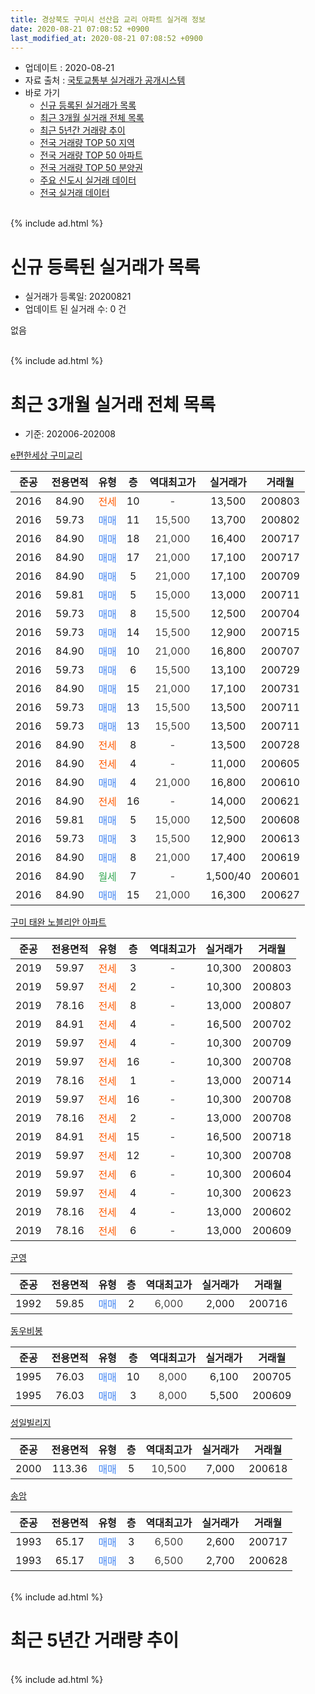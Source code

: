 ```yaml
---
title: 경상북도 구미시 선산읍 교리 아파트 실거래 정보
date: 2020-08-21 07:08:52 +0900
last_modified_at: 2020-08-21 07:08:52 +0900
---
```


* 업데이트 : 2020-08-21
* 자료 출처 : [국토교통부 실거래가 공개시스템](http://rt.molit.go.kr)
* 바로 가기
    * [신규 등록된 실거래가 목록](#신규-등록된-실거래가-목록)
    * [최근 3개월 실거래 전체 목록](#최근-3개월-실거래-전체-목록)
    * [최근 5년간 거래량 추이](#최근-5년간-거래량-추이)
    * [전국 거래량 TOP 50 지역](https://inasie.github.io/apt-trade-info/최근-3개월-전국에서-가장-거래가-많이-발생한-지역)
    * [전국 거래량 TOP 50 아파트](https://inasie.github.io/apt-trade-info/최근-3개월-전국에서-가장-거래가-많이-발생한-아파트)
    * [전국 거래량 TOP 50 분양권](https://inasie.github.io/apt-trade-info/최근-3개월-전국에서-가장-거래가-많이-발생한-분양권)
    * [주요 신도시 실거래 데이터](https://inasie.github.io/apt-trade-info/주요-신도시)
    * [전국 실거래 데이터](https://inasie.github.io/apt-trade-info/전국)
<br>
{% include ad.html %}
<br>

# 신규 등록된 실거래가 목록
* 실거래가 등록일: 20200821
* 업데이트 된 실거래 수: 0 건

없음

<br>
{% include ad.html %}
<br>

# 최근 3개월 실거래 전체 목록
* 기준: 202006-202008


[e편한세상 구미교리](https://search.naver.com/search.naver?query=%EA%B2%BD%EC%83%81%EB%B6%81%EB%8F%84+%EA%B5%AC%EB%AF%B8%EC%8B%9C+%EC%84%A0%EC%82%B0%EC%9D%8D+%EA%B5%90%EB%A6%AC+e%ED%8E%B8%ED%95%9C%EC%84%B8%EC%83%81+%EA%B5%AC%EB%AF%B8%EA%B5%90%EB%A6%AC)

|준공|전용면적|유형|층|역대최고가|실거래가|거래월|
|:---:|:---:|:---:|:---:|:---:|:---:|:---:|
|2016|84.90|<span style="color:#ff5a00">전세</span>|10|<span style="color:#444444">-</span>|13,500|200803|
|2016|59.73|<span style="color:#4285f3">매매</span>|11|<span style="color:#444444">15,500</span>|13,700|200802|
|2016|84.90|<span style="color:#4285f3">매매</span>|18|<span style="color:#444444">21,000</span>|16,400|200717|
|2016|84.90|<span style="color:#4285f3">매매</span>|17|<span style="color:#444444">21,000</span>|17,100|200717|
|2016|84.90|<span style="color:#4285f3">매매</span>|5|<span style="color:#444444">21,000</span>|17,100|200709|
|2016|59.81|<span style="color:#4285f3">매매</span>|5|<span style="color:#444444">15,000</span>|13,000|200711|
|2016|59.73|<span style="color:#4285f3">매매</span>|8|<span style="color:#444444">15,500</span>|12,500|200704|
|2016|59.73|<span style="color:#4285f3">매매</span>|14|<span style="color:#444444">15,500</span>|12,900|200715|
|2016|84.90|<span style="color:#4285f3">매매</span>|10|<span style="color:#444444">21,000</span>|16,800|200707|
|2016|59.73|<span style="color:#4285f3">매매</span>|6|<span style="color:#444444">15,500</span>|13,100|200729|
|2016|84.90|<span style="color:#4285f3">매매</span>|15|<span style="color:#444444">21,000</span>|17,100|200731|
|2016|59.73|<span style="color:#4285f3">매매</span>|13|<span style="color:#444444">15,500</span>|13,500|200711|
|2016|59.73|<span style="color:#4285f3">매매</span>|13|<span style="color:#444444">15,500</span>|13,500|200711|
|2016|84.90|<span style="color:#ff5a00">전세</span>|8|<span style="color:#444444">-</span>|13,500|200728|
|2016|84.90|<span style="color:#ff5a00">전세</span>|4|<span style="color:#444444">-</span>|11,000|200605|
|2016|84.90|<span style="color:#4285f3">매매</span>|4|<span style="color:#444444">21,000</span>|16,800|200610|
|2016|84.90|<span style="color:#ff5a00">전세</span>|16|<span style="color:#444444">-</span>|14,000|200621|
|2016|59.81|<span style="color:#4285f3">매매</span>|5|<span style="color:#444444">15,000</span>|12,500|200608|
|2016|59.73|<span style="color:#4285f3">매매</span>|3|<span style="color:#444444">15,500</span>|12,900|200613|
|2016|84.90|<span style="color:#4285f3">매매</span>|8|<span style="color:#444444">21,000</span>|17,400|200619|
|2016|84.90|<span style="color:#34a853">월세</span>|7|<span style="color:#444444">-</span>|1,500/40|200601|
|2016|84.90|<span style="color:#4285f3">매매</span>|15|<span style="color:#444444">21,000</span>|16,300|200627|

[구미 태완 노블리안 아파트](https://search.naver.com/search.naver?query=%EA%B2%BD%EC%83%81%EB%B6%81%EB%8F%84+%EA%B5%AC%EB%AF%B8%EC%8B%9C+%EC%84%A0%EC%82%B0%EC%9D%8D+%EA%B5%90%EB%A6%AC+%EA%B5%AC%EB%AF%B8+%ED%83%9C%EC%99%84+%EB%85%B8%EB%B8%94%EB%A6%AC%EC%95%88+%EC%95%84%ED%8C%8C%ED%8A%B8)

|준공|전용면적|유형|층|역대최고가|실거래가|거래월|
|:---:|:---:|:---:|:---:|:---:|:---:|:---:|
|2019|59.97|<span style="color:#ff5a00">전세</span>|3|<span style="color:#444444">-</span>|10,300|200803|
|2019|59.97|<span style="color:#ff5a00">전세</span>|2|<span style="color:#444444">-</span>|10,300|200803|
|2019|78.16|<span style="color:#ff5a00">전세</span>|8|<span style="color:#444444">-</span>|13,000|200807|
|2019|84.91|<span style="color:#ff5a00">전세</span>|4|<span style="color:#444444">-</span>|16,500|200702|
|2019|59.97|<span style="color:#ff5a00">전세</span>|4|<span style="color:#444444">-</span>|10,300|200709|
|2019|59.97|<span style="color:#ff5a00">전세</span>|16|<span style="color:#444444">-</span>|10,300|200708|
|2019|78.16|<span style="color:#ff5a00">전세</span>|1|<span style="color:#444444">-</span>|13,000|200714|
|2019|59.97|<span style="color:#ff5a00">전세</span>|16|<span style="color:#444444">-</span>|10,300|200708|
|2019|78.16|<span style="color:#ff5a00">전세</span>|2|<span style="color:#444444">-</span>|13,000|200708|
|2019|84.91|<span style="color:#ff5a00">전세</span>|15|<span style="color:#444444">-</span>|16,500|200718|
|2019|59.97|<span style="color:#ff5a00">전세</span>|12|<span style="color:#444444">-</span>|10,300|200708|
|2019|59.97|<span style="color:#ff5a00">전세</span>|6|<span style="color:#444444">-</span>|10,300|200604|
|2019|59.97|<span style="color:#ff5a00">전세</span>|4|<span style="color:#444444">-</span>|10,300|200623|
|2019|78.16|<span style="color:#ff5a00">전세</span>|4|<span style="color:#444444">-</span>|13,000|200602|
|2019|78.16|<span style="color:#ff5a00">전세</span>|6|<span style="color:#444444">-</span>|13,000|200609|

[군영](https://search.naver.com/search.naver?query=%EA%B2%BD%EC%83%81%EB%B6%81%EB%8F%84+%EA%B5%AC%EB%AF%B8%EC%8B%9C+%EC%84%A0%EC%82%B0%EC%9D%8D+%EA%B5%90%EB%A6%AC+%EA%B5%B0%EC%98%81)

|준공|전용면적|유형|층|역대최고가|실거래가|거래월|
|:---:|:---:|:---:|:---:|:---:|:---:|:---:|
|1992|59.85|<span style="color:#4285f3">매매</span>|2|<span style="color:#444444">6,000</span>|2,000|200716|

[동우비봉](https://search.naver.com/search.naver?query=%EA%B2%BD%EC%83%81%EB%B6%81%EB%8F%84+%EA%B5%AC%EB%AF%B8%EC%8B%9C+%EC%84%A0%EC%82%B0%EC%9D%8D+%EA%B5%90%EB%A6%AC+%EB%8F%99%EC%9A%B0%EB%B9%84%EB%B4%89)

|준공|전용면적|유형|층|역대최고가|실거래가|거래월|
|:---:|:---:|:---:|:---:|:---:|:---:|:---:|
|1995|76.03|<span style="color:#4285f3">매매</span>|10|<span style="color:#444444">8,000</span>|6,100|200705|
|1995|76.03|<span style="color:#4285f3">매매</span>|3|<span style="color:#444444">8,000</span>|5,500|200609|

[성일빌리지](https://search.naver.com/search.naver?query=%EA%B2%BD%EC%83%81%EB%B6%81%EB%8F%84+%EA%B5%AC%EB%AF%B8%EC%8B%9C+%EC%84%A0%EC%82%B0%EC%9D%8D+%EA%B5%90%EB%A6%AC+%EC%84%B1%EC%9D%BC%EB%B9%8C%EB%A6%AC%EC%A7%80)

|준공|전용면적|유형|층|역대최고가|실거래가|거래월|
|:---:|:---:|:---:|:---:|:---:|:---:|:---:|
|2000|113.36|<span style="color:#4285f3">매매</span>|5|<span style="color:#444444">10,500</span>|7,000|200618|


<script async src="//pagead2.googlesyndication.com/pagead/js/adsbygoogle.js"></script>
<!-- 기본 -->
<ins class="adsbygoogle"
     style="display:block"
     data-ad-client="ca-pub-2446590836940007"
     data-ad-slot="1659523306"
     data-ad-format="auto"
     data-full-width-responsive="true"></ins>
<script>
(adsbygoogle = window.adsbygoogle || []).push({});
</script>


[송암](https://search.naver.com/search.naver?query=%EA%B2%BD%EC%83%81%EB%B6%81%EB%8F%84+%EA%B5%AC%EB%AF%B8%EC%8B%9C+%EC%84%A0%EC%82%B0%EC%9D%8D+%EA%B5%90%EB%A6%AC+%EC%86%A1%EC%95%94)

|준공|전용면적|유형|층|역대최고가|실거래가|거래월|
|:---:|:---:|:---:|:---:|:---:|:---:|:---:|
|1993|65.17|<span style="color:#4285f3">매매</span>|3|<span style="color:#444444">6,500</span>|2,600|200717|
|1993|65.17|<span style="color:#4285f3">매매</span>|3|<span style="color:#444444">6,500</span>|2,700|200628|


<br>
{% include ad.html %}
<br>

# 최근 5년간 거래량 추이


<div style="width:100%;">
    <canvas id="deal_progress" height="200"></canvas>
</div>

<script>
new Chart(document.getElementById("deal_progress"), {
    type: 'line',
    data: {
        labels: ['201508','201509','201510','201511','201512','201601','201602','201603','201604','201605','201606','201607','201608','201609','201610','201611','201612','201701','201702','201703','201704','201705','201706','201707','201708','201709','201710','201711','201712','201801','201802','201803','201804','201805','201806','201807','201808','201809','201810','201811','201812','201901','201902','201903','201904','201905','201906','201907','201908','201909','201910','201911','201912','202001','202002','202003','202004','202005','202006','202007','202008'],
        datasets: [{
            label: '매매',
            pointRadius: 1,
            data: [2, 4, 3, 2, 1, 1, 2, 5, 3, 1, 3, 3, 4, 4, 5, 6, 6, 6, 6, 10, 7, 6, 6, 4, 5, 9, 3, 3, 3, 5, 4, 10, 2, 7, 4, 4, 7, 4, 4, 4, 3, 1, 6, 9, 2, 2, 9, 6, 5, 8, 3, 7, 7, 5, 6, 2, 2, 6, 8, 14, 1],
            borderColor: "rgba(255, 201, 14, 1)",
            backgroundColor: "rgba(255, 201, 14, 0.5)",
            fill: false,
            lineTension: 0
        },{
            label: '전월세',
            pointRadius: 1,
            data: [1, 1, 0, 0, 0, 0, 1, 2, 0, 2, 2, 3, 10, 16, 15, 13, 18, 20, 16, 10, 3, 3, 5, 3, 3, 2, 1, 2, 2, 7, 1, 1, 5, 2, 2, 6, 6, 5, 3, 7, 4, 11, 8, 17, 7, 3, 9, 7, 7, 8, 8, 7, 8, 5, 8, 3, 8, 5, 7, 9, 4],
            borderColor: "rgba(0, 141, 185, 1)",
            backgroundColor: "rgba(0, 141, 185, 0.5)",
            fill: false,
            lineTension: 0
        }
        ]
    },
    options: {
        responsive: true,
        title: {
            display: false
        },
        tooltips: {
            mode: 'index',
            intersect: false
        },
        hover: {
            mode: 'nearest',
            intersect: true
        },
        scales: {
            xAxes: [{
                display: true,
                scaleLabel: {
                    display: true,
                    labelString: '년/월'
                }
            }],
            yAxes: [{
                display: true,
                ticks: {
                    suggestedMin: 0,
                },
                scaleLabel: {
                    display: true,
                    labelString: '실거래 수'
                }
            }]
        }
    }
});

</script>


<br>
{% include ad.html %}
<br>

